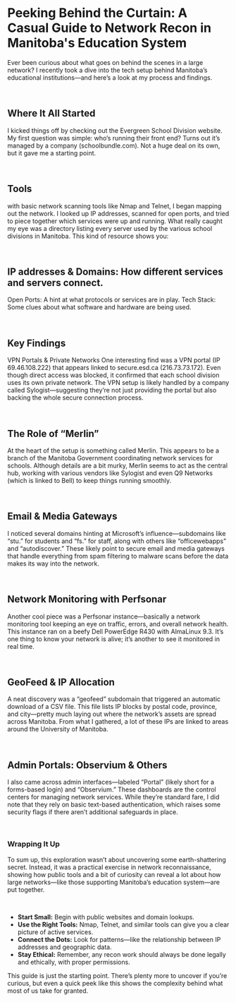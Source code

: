 
# Peeking Behind the Curtain: A Casual Guide to Network Recon in Manitoba's Education System

Ever been curious about what goes on behind the scenes in a large network? I recently took a dive into the tech setup behind Manitoba’s educational institutions—and here’s a look at my process and findings.

&nbsp;
&nbsp;

## Where It All Started
I kicked things off by checking out the Evergreen School Division website. My first question was simple: who’s running their front end? Turns out it’s managed by a company (schoolbundle.com). Not a huge deal on its own, but it gave me a starting point.

&nbsp;
&nbsp;

## Tools
with basic network scanning tools like Nmap and Telnet, I began mapping out the network. I looked up IP addresses, scanned for open ports, and tried to piece together which services were up and running. What really caught my eye was a directory listing every server used by the various school divisions in Manitoba. This kind of resource shows you:

&nbsp;
&nbsp;

## IP addresses & Domains: How different services and servers connect.
Open Ports: A hint at what protocols or services are in play.
Tech Stack: Some clues about what software and hardware are being used.

&nbsp;
&nbsp;

## Key Findings
VPN Portals & Private Networks
One interesting find was a VPN portal (IP 69.46.108.222) that appears linked to secure.esd.ca (216.73.73.172). Even though direct access was blocked, it confirmed that each school division uses its own private network. The VPN setup is likely handled by a company called Sylogist—suggesting they’re not just providing the portal but also backing the whole secure connection process.

&nbsp;
&nbsp;

## The Role of “Merlin”
At the heart of the setup is something called Merlin. This appears to be a branch of the Manitoba Government coordinating network services for schools. Although details are a bit murky, Merlin seems to act as the central hub, working with various vendors like Sylogist and even Q9 Networks (which is linked to Bell) to keep things running smoothly.

&nbsp;
&nbsp;

## Email & Media Gateways
I noticed several domains hinting at Microsoft’s influence—subdomains like “stu.” for students and “fs.” for staff, along with others like “officewebapps” and “autodiscover.” These likely point to secure email and media gateways that handle everything from spam filtering to malware scans before the data makes its way into the network.

&nbsp;
&nbsp;

## Network Monitoring with Perfsonar
Another cool piece was a Perfsonar instance—basically a network monitoring tool keeping an eye on traffic, errors, and overall network health. This instance ran on a beefy Dell PowerEdge R430 with AlmaLinux 9.3. It’s one thing to know your network is alive; it’s another to see it monitored in real time.

&nbsp;
&nbsp;

## GeoFeed & IP Allocation
A neat discovery was a “geofeed” subdomain that triggered an automatic download of a CSV file. This file lists IP blocks by postal code, province, and city—pretty much laying out where the network’s assets are spread across Manitoba. From what I gathered, a lot of these IPs are linked to areas around the University of Manitoba.

&nbsp;
&nbsp;

## Admin Portals: Observium & Others
I also came across admin interfaces—labeled “Portal” (likely short for a forms-based login) and “Observium.” These dashboards are the control centers for managing network services. While they’re standard fare, I did note that they rely on basic text-based authentication, which raises some security flags if there aren’t additional safeguards in place.

&nbsp;
&nbsp;

### Wrapping It Up
To sum up, this exploration wasn’t about uncovering some earth-shattering secret. Instead, it was a practical exercise in network reconnaissance, showing how public tools and a bit of curiosity can reveal a lot about how large networks—like those supporting Manitoba’s education system—are put together.


&nbsp;
- **Start Small:** Begin with public websites and domain lookups.
- **Use the Right Tools:** Nmap, Telnet, and similar tools can give you a clear picture of active services.
- **Connect the Dots:** Look for patterns—like the relationship between IP addresses and geographic data.
- **Stay Ethical:** Remember, any recon work should always be done legally and ethically, with proper permissions.

This guide is just the starting point. There’s plenty more to uncover if you’re curious, but even a quick peek like this shows the complexity behind what most of us take for granted.